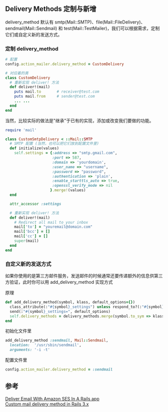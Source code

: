 ## Delivery Methods 定制与新增

delivery_method 默认有 smtp(Mail::SMTP)、file(Mail::FileDelivery)、sendmail(Mail::Sendmail) 和 test(Mail::TestMailer)，我们可以根据需求，定制它们或自定义新的发送方式。

### 定制 delivery_method

``` ruby
# 配置
config.action_mailer.delivery_method = CustomDelivery

# 对应着的类
class CustomDelivery
  # 重新实现 deliver! 方法
  def deliver!(mail)
    puts mail.to       # receiver@test.com
    puts mail.from     # sender@test.com
    ... ...
  end
end
```

当然，比较实际的做法是"继承"于已有的实现，添加或改变我们要做的功能。

``` ruby
require 'mail'

class CustomSmtpDelivery < ::Mail::SMTP
  # SMTP 配置 (当然，也可以把它们放到配置文件里)
  def initialize(values)
    self.settings = {:address => "smtp.gmail.com",
                     :port => 587,
                     :domain => 'yourdomain',
                     :user_name => "username",
                     :password => "password",
                     :authentication => 'plain',
                     :enable_starttls_auto => true,
                     :openssl_verify_mode => nil
                    }.merge!(values)
  end

  attr_accessor :settings

  # 重新实现 deliver! 方法
  def deliver!(mail)
    # Redirect all mail to your inbox
    mail['to'] = "youremail@domain.com"
    mail['bcc'] = []
    mail['cc'] = []
    super(mail)
  end
end
```

### 自定义新的发送方式

如果你使用的是第三方邮件服务，发送邮件的时候通常还要传递额外的信息供第三方验证，此时你可以用 add_delivery_method 实现方式

原理

```ruby
def add_delivery_method(symbol, klass, default_options={})
  class_attribute(:"#{symbol}_settings") unless respond_to?(:"#{symbol}_settings")
  send(:"#{symbol}_settings=", default_options)
  self.delivery_methods = delivery_methods.merge(symbol.to_sym => klass).freeze
end
```

初始化文件里

```ruby
add_delivery_method :sendmail, Mail::Sendmail,
  location:  '/usr/sbin/sendmail',
  arguments: '-i -t'
```

配置文件里

```ruby
config.action_mailer.delivery_method = :sendmail
```

## 参考

[Deliver Email With Amazon SES In A Rails app](http://robots.thoughtbot.com/deliver-email-with-amazon-ses-in-a-rails-app)<br>
[Custom mail delivery method in Rails 3.x](http://mdushyanth.wordpress.com/2011/08/06/custom-mail-delivery-method-in-rails-3/)
